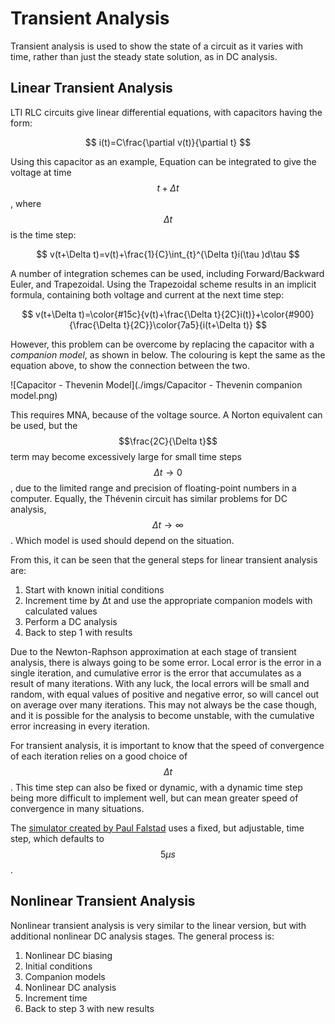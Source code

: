 # Transient Analysis

Transient analysis is used to show the state of a circuit as it varies with time, rather than just the steady state solution, as in DC analysis.

## Linear Transient Analysis

LTI RLC circuits give linear differential equations, with capacitors having the form:

$$
i(t)=C\frac{\partial v(t)}{\partial t}
$$ 

Using this capacitor as an example, Equation  can be integrated to give the voltage at time $$t+\Delta t$$, where $$\Delta t$$ is the time step:

$$
v(t+\Delta t)=v(t)+\frac{1}{C}\int_{t}^{\Delta t}i(\tau )d\tau
$$

A number of integration schemes can be used, including Forward/Backward Euler, and Trapezoidal. Using the Trapezoidal scheme results in an implicit formula, containing both voltage and current at the next time step:

$$
v(t+\Delta t)=\color{#15c}{v(t)+\frac{\Delta t}{2C}i(t)}+\color{#900}{\frac{\Delta t}{2C}}\color{7a5}{i(t+\Delta t)}
$$

However, this problem can be overcome by replacing the capacitor with a *companion model*, as shown in below. The colouring is kept the same as the equation above, to show the connection between the two.

![Capacitor - Thevenin Model](./imgs/Capacitor - Thevenin companion model.png)

This requires MNA, because of the voltage source. A Norton equivalent can be used, but the $$\frac{2C}{\Delta t}$$ term may become excessively large for small time steps $$\Delta t\rightarrow 0$$, due to the limited range and precision of floating-point numbers in a computer. Equally, the Thévenin circuit has similar problems for DC analysis, $$\Delta t\rightarrow \infty$$.  Which model is used should depend on the situation.

From this, it can be seen that the general steps for linear transient analysis are:

1. Start with known initial conditions
2. Increment time by Δt and use the appropriate companion models with calculated values
3. Perform a DC analysis
4. Back to step 1 with results

Due to the Newton-Raphson approximation at each stage of transient analysis, there is always going to be some error. Local error is the error in a single iteration, and cumulative error is the error that accumulates as a result of many iterations. With any luck, the local errors will be small and random, with equal values of positive and negative error, so will cancel out on average over many iterations. This may not always be the case though, and it is possible for the analysis to become unstable, with the cumulative error increasing in every iteration.

For transient analysis, it is important to know that the speed of convergence of each iteration relies on a good choice of $$\Delta t$$. This time step can also be fixed or dynamic, with a dynamic time step being more difficult to implement well, but can mean greater speed of convergence in many situations.

The [simulator created by Paul Falstad](http://www.falstad.com/circuit/) uses a fixed, but adjustable, time step, which defaults to $$5\mu s$$.

## Nonlinear Transient Analysis

Nonlinear transient analysis is very similar to the linear version, but with additional nonlinear DC analysis stages. The general process is:

1. Nonlinear DC biasing
2. Initial conditions
3. Companion models
4. Nonlinear DC analysis
5. Increment time
6. Back to step 3 with new results